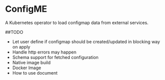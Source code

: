 ConfigME
========
A Kubernetes operator to load configmap data from external services. 


##TODO

* Let user define if configmap should be created/updated in blocking way on apply
* Handle http errors may happen
* Schema support for fetched configuration
* Native image build
* Docker Image
* How to use document


